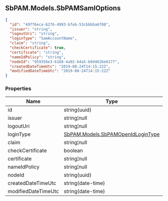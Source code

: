 
<h2 id="tocS_SbPAM.Models.SbPAMSamlOptions">SbPAM.Models.SbPAMSamlOptions</h2>

<a id="schemasbpam.models.sbpamsamloptions"></a>
<a id="schema_SbPAM.Models.SbPAMSamlOptions"></a>
<a id="tocSsbpam.models.sbpamsamloptions"></a>
<a id="tocssbpam.models.sbpamsamloptions"></a>

```json
{
  "id": "497f6eca-6276-4993-bfeb-53cbbbba6f08",
  "issuer": "string",
  "logoutUri": "string",
  "loginType": "SamAccountName",
  "claim": "string",
  "checkCertificate": true,
  "certificate": "string",
  "nameIdPolicy": "string",
  "nodeId": "959356e3-6168-4a92-b4a5-b9d462be6177",
  "createdDateTimeUtc": "2019-08-24T14:15:22Z",
  "modifiedDateTimeUtc": "2019-08-24T14:15:22Z"
}

```

### Properties

|Name|Type|Required|Restrictions|Description|
|---|---|---|---|---|
|id|string(uuid)|false|none|none|
|issuer|string¦null|false|none|none|
|logoutUri|string¦null|false|none|none|
|loginType|[SbPAM.Models.SbPAMOpenIdLoginType](#schemasbpam.models.sbpamopenidlogintype)|false|none|none|
|claim|string¦null|false|none|none|
|checkCertificate|boolean|false|none|none|
|certificate|string¦null|false|none|none|
|nameIdPolicy|string¦null|false|none|none|
|nodeId|string(uuid)|false|none|none|
|createdDateTimeUtc|string(date-time)|false|none|none|
|modifiedDateTimeUtc|string(date-time)|false|none|none|


